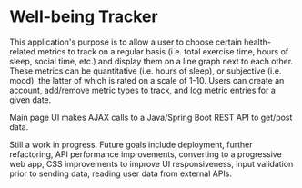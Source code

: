 # **Well-being Tracker**

This application's purpose is to allow a user to choose certain health-related metrics to track on a regular basis
(i.e. total exercise time, hours of sleep, social time, etc.) and display them 
on a line graph next to each other. These metrics can be quantitative (i.e. hours of sleep), or 
subjective (i.e. mood), the latter of which is rated on a scale of 1-10. Users can 
create an account, add/remove metric types to track, and log metric entries for a given date.

Main page UI makes AJAX calls to a Java/Spring Boot REST API to get/post data.

Still a work in progress. Future goals include deployment, further refactoring, API performance improvements, 
converting to a progressive web app, CSS improvements to improve UI responsiveness, input validation 
prior to sending data, reading user data from external APIs.